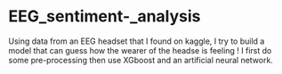 # EEG_sentiment-_analysis
Using data from an EEG headset that I found on kaggle, I try to build a model that can guess how the wearer of the headse is feeling ! I first do some pre-processing then use XGboost and an artificial neural network.
